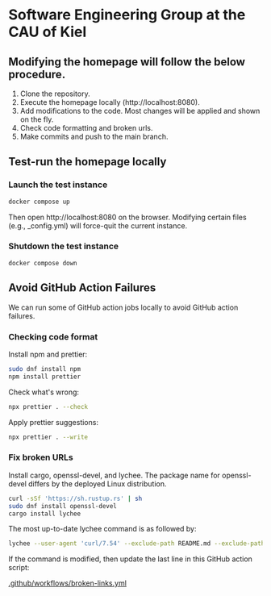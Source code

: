 # Software Engineering Group at the CAU of Kiel

## Modifying the homepage will follow the below procedure.

1. Clone the repository.
2. Execute the homepage locally (http://localhost:8080).
3. Add modifications to the code. Most changes will be applied and shown on the fly.
4. Check code formatting and broken urls.
5. Make commits and push to the main branch.

## Test-run the homepage locally

### Launch the test instance

```bash
docker compose up
```

Then open http://localhost:8080 on the browser. Modifying certain files (e.g.,
\_config.yml) will force-quit the current instance.

### Shutdown the test instance

```
docker compose down
```

## Avoid GitHub Action Failures

We can run some of GitHub action jobs locally to avoid GitHub action failures.

### Checking code format

Install npm and prettier:

```bash
sudo dnf install npm
npm install prettier
```

Check what's wrong:

```bash
npx prettier . --check
```

Apply prettier suggestions:

```bash
npx prettier . --write
```

### Fix broken URLs

Install cargo, openssl-devel, and lychee. The package name for openssl-devel
differs by the deployed Linux distribution.

```bash
curl -sSf 'https://sh.rustup.rs' | sh
sudo dnf install openssl-devel
cargo install lychee
```

The most up-to-date lychee command is as followed by:

```bash
lychee --user-agent 'curl/7.54' --exclude-path README.md --exclude-path _pages/404.md --exclude-path _pages/blog.md --exclude-path _posts/2018-12-22-distill.md --exclude-path _posts/2023-04-24-videos.md --verbose --no-progress './**/*.md' './**/*.html' --exclude researchgate.net --exclude doi.org --exclude acm.org --exclude star-history.com --exclude tilburguniversity.edu --exclude app
```

If the command is modified, then update the last line in this GitHub action script:

[.github/workflows/broken-links.yml](https://github.com/cau-se/cau-se.github.io/blob/main/.github/workflows/broken-links.yml)
